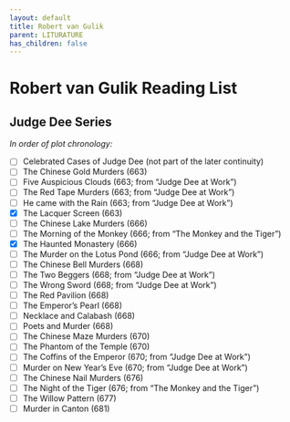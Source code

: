 ```yaml
---
layout: default
title: Robert van Gulik
parent: LITURATURE
has_children: false
---
```

# Robert van Gulik Reading List

## Judge Dee Series
*In order of plot chronology:*  
- [ ] Celebrated Cases of Judge Dee (not part of the later continuity)  
- [ ] The Chinese Gold Murders (663)  
- [ ] Five Auspicious Clouds (663; from “Judge Dee at Work”)  
- [ ] The Red Tape Murders (663; from “Judge Dee at Work”)  
- [ ] He came with the Rain (663; from “Judge Dee at Work”)  
- [X] The Lacquer Screen (663)  
- [ ] The Chinese Lake Murders (666)  
- [ ] The Morning of the Monkey (666; from “The Monkey and the Tiger”)  
- [X] The Haunted Monastery (666)  
- [ ] The Murder on the Lotus Pond (666; from “Judge Dee at Work”)  
- [ ] The Chinese Bell Murders (668)  
- [ ] The Two Beggers (668; from “Judge Dee at Work”)  
- [ ] The Wrong Sword (668; from “Judge Dee at Work”)  
- [ ] The Red Pavilion (668)  
- [ ] The Emperor’s Pearl (668)  
- [ ] Necklace and Calabash (668)  
- [ ] Poets and Murder (668)  
- [ ] The Chinese Maze Murders (670)  
- [ ] The Phantom of the Temple (670)  
- [ ] The Coffins of the Emperor (670; from “Judge Dee at Work”)  
- [ ] Murder on New Year’s Eve (670; from “Judge Dee at Work”)  
- [ ] The Chinese Nail Murders (676)  
- [ ] The Night of the Tiger (676; from “The Monkey and the Tiger”)  
- [ ] The Willow Pattern (677)  
- [ ] Murder in Canton (681)  